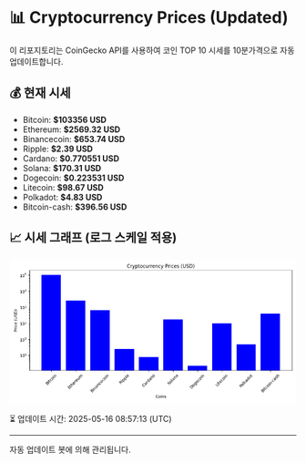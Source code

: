 
# 📊 Cryptocurrency Prices (Updated)

이 리포지토리는 CoinGecko API를 사용하여 코인 TOP 10 시세를 10분가격으로 자동 업데이트합니다.

## 💰 현재 시세
- Bitcoin: **$103356 USD**
- Ethereum: **$2569.32 USD**
- Binancecoin: **$653.74 USD**
- Ripple: **$2.39 USD**
- Cardano: **$0.770551 USD**
- Solana: **$170.31 USD**
- Dogecoin: **$0.223531 USD**
- Litecoin: **$98.67 USD**
- Polkadot: **$4.83 USD**
- Bitcoin-cash: **$396.56 USD**

## 📈 시세 그래프 (로그 스케일 적용)
![Crypto Prices](crypto_prices.png)

⏳ 업데이트 시간: 2025-05-16 08:57:13 (UTC)

---
자동 업데이트 봇에 의해 관리됩니다.
